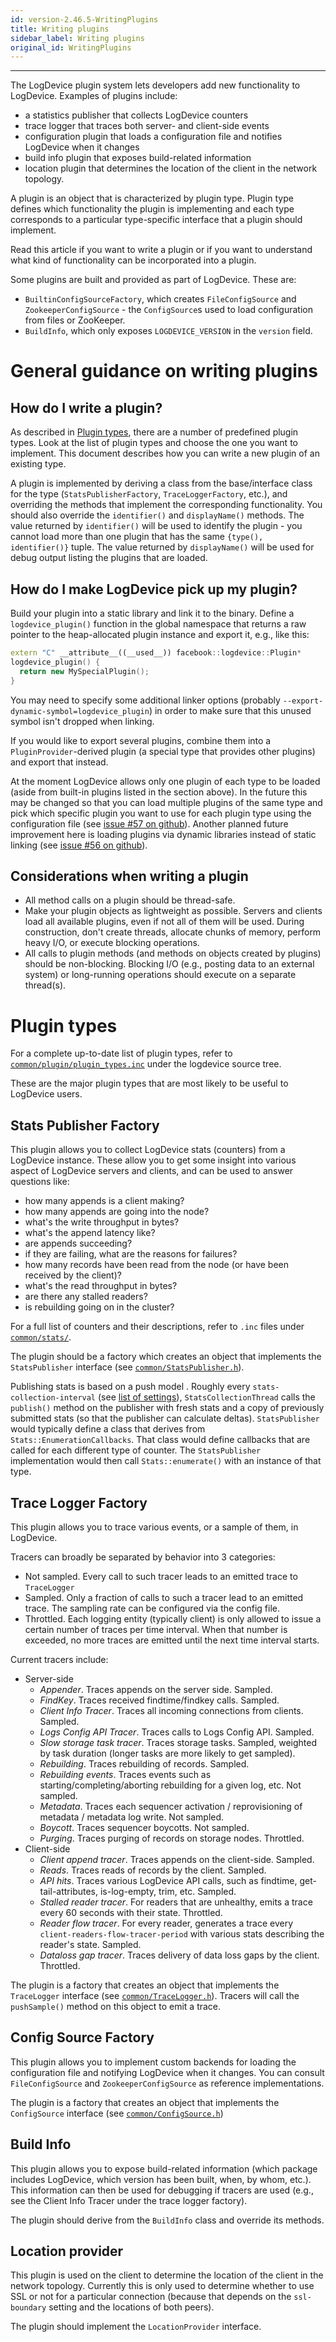 ```yaml
---
id: version-2.46.5-WritingPlugins
title: Writing plugins
sidebar_label: Writing plugins
original_id: WritingPlugins
---
```

***
The LogDevice plugin system lets developers add new functionality to LogDevice.
Examples of plugins include:

* a statistics publisher that collects LogDevice counters
* trace logger that traces both server- and client-side events
* configuration plugin that loads a configuration file and notifies LogDevice
when it changes
* build info plugin that exposes build-related information
* location plugin that determines the location of the client in the network
topology.

A plugin is an object that is characterized by plugin type. Plugin type defines
which functionality the plugin is implementing and each type corresponds to a
particular type-specific interface that a plugin should implement.

Read this article if you want to write a plugin or if you want to understand
what kind of functionality can be incorporated into a plugin.

Some plugins are built and provided as part of LogDevice. These are:

* `BuiltinConfigSourceFactory`, which creates `FileConfigSource` and
`ZookeeperConfigSource` - the `ConfigSource`s used to load configuration from
files or ZooKeeper.
* `BuildInfo`, which only exposes `LOGDEVICE_VERSION` in the `version` field.

# General guidance on writing plugins

## How do I write a plugin?

As described in [Plugin types](#plugin-types), there are a number of predefined
plugin types. Look at the list of plugin types and choose the one you want to
implement. This document describes how you can write a new plugin of an existing
type.

A plugin is implemented by deriving a class from the base/interface class for
the type (`StatsPublisherFactory`, `TraceLoggerFactory`, etc.),  and overriding
the methods that implement the corresponding functionality. You should also
override the `identifier()` and `displayName()` methods. The value returned by
`identifier()` will be used to identify the plugin - you cannot load more than
one plugin that has the same `{type(), identifier()}` tuple. The value returned
by `displayName()` will be used for debug output listing the plugins that are
loaded.

## How do I make LogDevice pick up my plugin?

Build your plugin into a static library and link it to the binary.  Define a
`logdevice_plugin()` function in the global namespace that returns a raw pointer
to the heap-allocated plugin instance and export it, e.g., like this:

```c++
extern "C" __attribute__((__used__)) facebook::logdevice::Plugin*
logdevice_plugin() {
  return new MySpecialPlugin();
}
```

You may need to specify some additional linker options (probably
`--export-dynamic-symbol=logdevice_plugin`) in order to make sure
that this unused symbol isn't dropped when linking.

If you would like to export several plugins,  combine them into a
`PluginProvider`-derived plugin (a special type that provides other plugins) and
export that instead.

At the moment LogDevice allows only one plugin of each type to be loaded (aside
from built-in plugins listed in the section above). In the future this may be
changed so that you can load multiple plugins of the same type and pick which
specific plugin you want to use for each plugin type using the configuration
file (see
[issue #57 on github](https://github.com/facebookincubator/LogDevice/issues/57)).
Another planned future improvement here is loading plugins via dynamic libraries
instead of static linking (see
[issue #56 on github](https://github.com/facebookincubator/LogDevice/issues/56)).

## Considerations when writing a plugin

* All method calls on a plugin should be thread-safe.
* Make your plugin objects as lightweight as possible. Servers and clients load
all available plugins, even if not all of them will be used. During
construction, don't create threads, allocate chunks of memory, perform heavy
I/O, or execute blocking operations.
* All calls to plugin methods (and methods on objects created by plugins) should
be non-blocking. Blocking I/O (e.g., posting data to an external system) or
long-running operations should execute on a separate thread(s).

# Plugin types

For a complete up-to-date list of plugin types, refer to
[`common/plugin/plugin_types.inc`](https://github.com/facebookincubator/LogDevice/blob/master/logdevice/common/plugin/plugin_types.inc)
under the logdevice source tree.

These are the major plugin types that are most likely to be useful to LogDevice
users.

## Stats Publisher Factory

This plugin allows you to collect LogDevice stats (counters) from a LogDevice
instance. These allow you to get some insight into various aspect of LogDevice
servers and clients, and can be used to answer questions like:

* how many appends is a client making?
* how many appends are going into the node?
* what's the write throughput in bytes?
* what's the append latency like?
* are appends succeeding?
* if they are failing, what are the reasons for failures?
* how many records have been read from the node (or have been received by the
client)?
* what's the read throughput in bytes?
* are there any stalled readers?
* is rebuilding going on in the cluster?

For a full list of counters and their descriptions, refer to `.inc` files under
[`common/stats/`](https://github.com/facebookincubator/LogDevice/blob/master/logdevice/common/stats/).

The plugin should be a factory which creates an object that implements the
`StatsPublisher` interface (see
[`common/StatsPublisher.h`](https://github.com/facebookincubator/LogDevice/blob/master/logdevice/common/StatsPublisher.h)).

Publishing stats is based on a push model . Roughly every
`stats-collection-interval` (see [list of settings](settings.md)),
`StatsCollectionThread` calls the `publish()` method on the publisher with fresh
stats and a copy of previously submitted stats (so that the publisher can
calculate deltas). `StatsPublisher` would typically define a class that derives
from `Stats::EnumerationCallbacks`. That class would define callbacks that are
called for each different type of counter. The `StatsPublisher` implementation
would then call `Stats::enumerate()` with an instance of that type.

## Trace Logger Factory

This plugin allows you to trace various events, or a sample of them, in
LogDevice.

Tracers can broadly be separated by behavior into 3 categories:

* Not sampled. Every call to such tracer leads to an emitted trace to
`TraceLogger`
* Sampled. Only a fraction of calls to such a tracer lead to an emitted trace.
The sampling rate can be configured via the config file.
* Throttled. Each logging entity (typically client) is only allowed to issue a
certain number of traces per time interval. When that number is exceeded, no
more traces are emitted until the next time interval starts.

Current tracers include:

* Server-side
    * *Appender*. Traces appends on the server side. Sampled.
    * *FindKey*. Traces received findtime/findkey calls. Sampled.
    * *Client Info Tracer*. Traces all incoming connections from clients.
    Sampled.
    * *Logs Config API Tracer*. Traces calls to Logs Config API. Sampled.
    * *Slow storage task tracer*. Traces storage tasks. Sampled, weighted by
    task duration (longer tasks are more likely to get sampled).
    * *Rebuilding*. Traces rebuilding of records. Sampled.
    * *Rebuilding events*. Traces events such as starting/completing/aborting
    rebuilding for a given log, etc. Not sampled.
    * *Metadata*. Traces each sequencer activation / reprovisioning of metadata
    / metadata log write. Not sampled.
    * *Boycott*. Traces sequencer boycotts. Not sampled.
    * *Purging*. Traces purging of records on storage nodes. Throttled.
* Client-side
    * *Client append tracer*. Traces appends on the client-side. Sampled.
    * *Reads*. Traces reads of records by the client. Sampled.
    * *API hits*. Traces various LogDevice API calls, such as findtime,
    get-tail-attributes, is-log-empty, trim, etc. Sampled.
    * *Stalled reader tracer*. For readers that are unhealthy, emits a trace
    every 60 seconds with their state. Throttled.
    * *Reader flow tracer*. For every reader, generates a trace every
    `client-readers-flow-tracer-period` with various stats describing the
    reader's state. Sampled.
    * *Dataloss gap tracer*. Traces delivery of data loss gaps by the client.
    Throttled.

The plugin is a factory that creates an object that implements the `TraceLogger`
interface (see
[`common/TraceLogger.h`](https://github.com/facebookincubator/LogDevice/blob/master/logdevice/common/TraceLogger.h)).
Tracers will call the `pushSample()` method on this object to emit a trace.

## Config Source Factory

This plugin allows you to implement custom backends for loading the
configuration file and notifying LogDevice when it changes. You can consult
`FileConfigSource` and `ZookeeperConfigSource` as reference implementations.

The plugin is a factory that creates an object that implements the
`ConfigSource` interface (see
[`common/ConfigSource.h`](https://github.com/facebookincubator/LogDevice/blob/master/logdevice/common/ConfigSource.h))

## Build Info

This plugin allows you to expose build-related information (which package
includes LogDevice, which version has been built, when, by whom, etc.). This
information can then be used for debugging if tracers are used (e.g., see the
Client Info Tracer under the trace logger factory).

The plugin should derive from the `BuildInfo` class and override its methods.

## Location provider

This plugin is used on the client to determine the location of the client in the
network topology. Currently this is only used to determine whether to use SSL or
not for a particular connection (because that depends on the `ssl-boundary`
setting and the locations of both peers).

The plugin should implement the `LocationProvider` interface.
